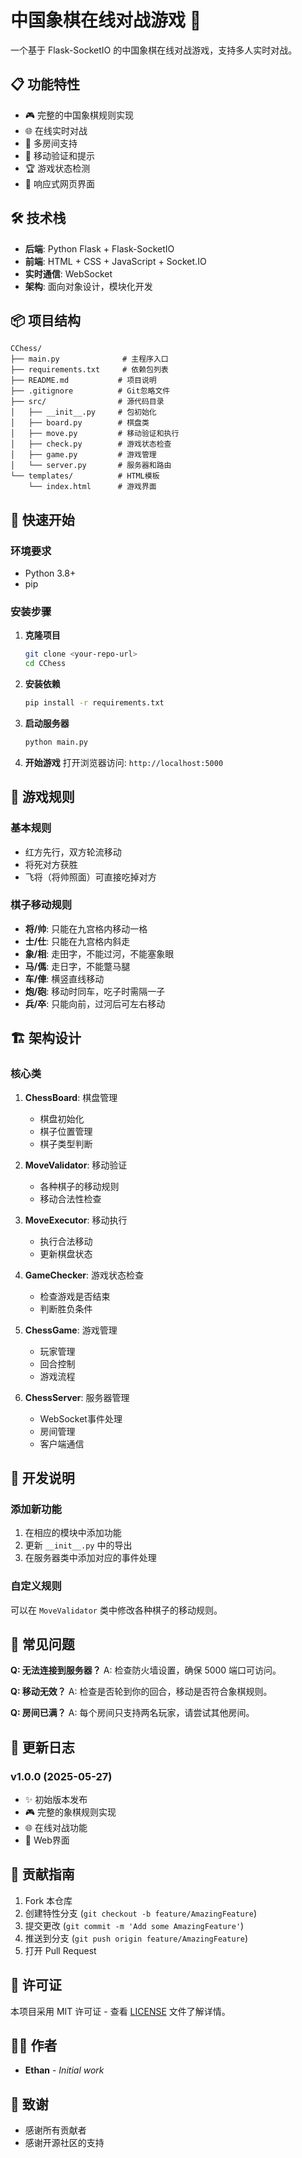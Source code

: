 # 中国象棋在线对战游戏 🏁

一个基于 Flask-SocketIO 的中国象棋在线对战游戏，支持多人实时对战。

## 📋 功能特性

- 🎮 完整的中国象棋规则实现
- 🌐 在线实时对战
- 👥 多房间支持
- 🎯 移动验证和提示
- 🏆 游戏状态检测
- 📱 响应式网页界面

## 🛠️ 技术栈

- **后端**: Python Flask + Flask-SocketIO
- **前端**: HTML + CSS + JavaScript + Socket.IO
- **实时通信**: WebSocket
- **架构**: 面向对象设计，模块化开发

## 📦 项目结构

```
CChess/
├── main.py              # 主程序入口
├── requirements.txt     # 依赖包列表
├── README.md           # 项目说明
├── .gitignore          # Git忽略文件
├── src/                # 源代码目录
│   ├── __init__.py     # 包初始化
│   ├── board.py        # 棋盘类
│   ├── move.py         # 移动验证和执行
│   ├── check.py        # 游戏状态检查
│   ├── game.py         # 游戏管理
│   └── server.py       # 服务器和路由
└── templates/          # HTML模板
    └── index.html      # 游戏界面
```

## 🚀 快速开始

### 环境要求

- Python 3.8+
- pip

### 安装步骤

1. **克隆项目**
   ```bash
   git clone <your-repo-url>
   cd CChess
   ```

2. **安装依赖**
   ```bash
   pip install -r requirements.txt
   ```

3. **启动服务器**
   ```bash
   python main.py
   ```

4. **开始游戏**
   打开浏览器访问: `http://localhost:5000`

## 🎯 游戏规则

### 基本规则
- 红方先行，双方轮流移动
- 将死对方获胜
- 飞将（将帅照面）可直接吃掉对方

### 棋子移动规则
- **将/帅**: 只能在九宫格内移动一格
- **士/仕**: 只能在九宫格内斜走
- **象/相**: 走田字，不能过河，不能塞象眼
- **马/傌**: 走日字，不能蹩马腿
- **车/俥**: 横竖直线移动
- **炮/砲**: 移动时同车，吃子时需隔一子
- **兵/卒**: 只能向前，过河后可左右移动

## 🏗️ 架构设计

### 核心类

1. **ChessBoard**: 棋盘管理
   - 棋盘初始化
   - 棋子位置管理
   - 棋子类型判断

2. **MoveValidator**: 移动验证
   - 各种棋子的移动规则
   - 移动合法性检查

3. **MoveExecutor**: 移动执行
   - 执行合法移动
   - 更新棋盘状态

4. **GameChecker**: 游戏状态检查
   - 检查游戏是否结束
   - 判断胜负条件

5. **ChessGame**: 游戏管理
   - 玩家管理
   - 回合控制
   - 游戏流程

6. **ChessServer**: 服务器管理
   - WebSocket事件处理
   - 房间管理
   - 客户端通信

## 🔧 开发说明

### 添加新功能

1. 在相应的模块中添加功能
2. 更新 `__init__.py` 中的导出
3. 在服务器类中添加对应的事件处理

### 自定义规则

可以在 `MoveValidator` 类中修改各种棋子的移动规则。

## 🐛 常见问题

**Q: 无法连接到服务器？**
A: 检查防火墙设置，确保 5000 端口可访问。

**Q: 移动无效？**
A: 检查是否轮到你的回合，移动是否符合象棋规则。

**Q: 房间已满？**
A: 每个房间只支持两名玩家，请尝试其他房间。

## 📝 更新日志

### v1.0.0 (2025-05-27)
- ✨ 初始版本发布
- 🎮 完整的象棋规则实现
- 🌐 在线对战功能
- 📱 Web界面

## 🤝 贡献指南

1. Fork 本仓库
2. 创建特性分支 (`git checkout -b feature/AmazingFeature`)
3. 提交更改 (`git commit -m 'Add some AmazingFeature'`)
4. 推送到分支 (`git push origin feature/AmazingFeature`)
5. 打开 Pull Request

## 📄 许可证

本项目采用 MIT 许可证 - 查看 [LICENSE](LICENSE) 文件了解详情。

## 👨‍💻 作者

- **Ethan** - *Initial work*

## 🙏 致谢

- 感谢所有贡献者
- 感谢开源社区的支持
